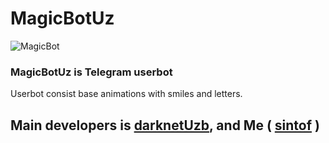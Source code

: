 # MagicBotUz 
![MagicBot]([url=https://ibb.co/Gd8df8T][img]https://i.ibb.co/j8Q89QR/Screenshot-2022-05-06-17-07-56-807-com-termux.jpg[/img][/url])
### __MagicBotUz is Telegram userbot__
Userbot consist base animations with smiles and letters.






## Main developers is [darknetUzb](https://github.com/darknetUzb/), and Me ( [sintof](https://github.com/sintof) )
